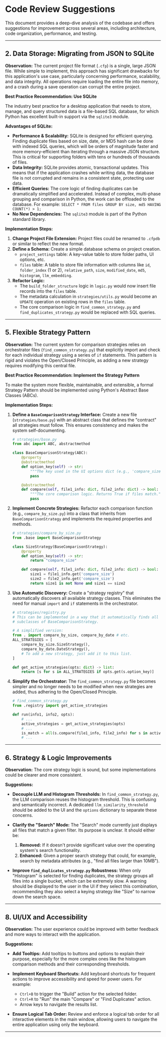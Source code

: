 # Code Review Suggestions

This document provides a deep-dive analysis of the codebase and offers suggestions for improvement across several areas, including architecture, code organization, performance, and testing.

---

## 2. Data Storage: Migrating from JSON to SQLite

**Observation:**
The current project file format (`.cfp`) is a single, large JSON file. While simple to implement, this approach has significant drawbacks for this application's use case, particularly concerning performance, scalability, and data integrity. All operations require loading the entire file into memory, and a crash during a save operation can corrupt the entire project.

**Best Practice Recommendation: Use SQLite**

The industry best practice for a desktop application that needs to store, manage, and query structured data is a file-based SQL database, for which Python has excellent built-in support via the `sqlite3` module.

**Advantages of SQLite:**

*   **Performance & Scalability:** SQLite is designed for efficient querying. Finding duplicate files based on size, date, or MD5 hash can be done with indexed SQL queries, which will be orders of magnitude faster and more memory-efficient than iterating through a massive JSON structure. This is critical for supporting folders with tens or hundreds of thousands of files.
*   **Data Integrity:** SQLite provides atomic, transactional updates. This means that if the application crashes while writing data, the database file is not corrupted and remains in a consistent state, protecting user data.
*   **Efficient Queries:** The core logic of finding duplicates can be dramatically simplified and accelerated. Instead of complex, multi-phase grouping and comparison in Python, the work can be offloaded to the database. For example: `SELECT * FROM files GROUP BY size, md5 HAVING COUNT(*) > 1;`
*   **No New Dependencies:** The `sqlite3` module is part of the Python standard library.

**Implementation Steps:**

1.  **Change Project File Extension:** Project files could be renamed to `.cfpdb` or similar to reflect the new format.
2.  **Define a Schema:** Create a simple database schema on project creation.
    *   `project_settings` table: A key-value table to store folder paths, UI options, etc.
    *   `files` table: A table to store file information with columns like `id`, `folder_index` (1 or 2), `relative_path`, `size`, `modified_date`, `md5`, `histogram`, `llm_embedding`.
3.  **Refactor Logic:**
    *   The `build_folder_structure` logic in `logic.py` would now insert file records into the `files` table.
    *   The metadata calculation in `strategies/utils.py` would become an `UPDATE` operation on existing rows in the `files` table.
    *   The core comparison logic in `find_common_strategy.py` and `find_duplicates_strategy.py` would be replaced with SQL queries.

---

## 5. Flexible Strategy Pattern

**Observation:**
The current system for comparison strategies relies on orchestrator files (`find_common_strategy.py`) that explicitly import and check for each individual strategy using a series of `if` statements. This pattern is rigid and violates the Open/Closed Principle, as adding a new strategy requires modifying this central file.

**Best Practice Recommendation: Implement the Strategy Pattern**

To make the system more flexible, maintainable, and extensible, a formal Strategy Pattern should be implemented using Python's Abstract Base Classes (ABCs).

**Implementation Steps:**

1.  **Define a `BaseComparisonStrategy` Interface:** Create a new file (`strategies/base.py`) with an abstract class that defines the "contract" all strategies must follow. This ensures consistency and makes the system self-documenting.
    ```python
    # strategies/base.py
    from abc import ABC, abstractmethod

    class BaseComparisonStrategy(ABC):
        @property
        @abstractmethod
        def option_key(self) -> str:
            """The key used in the UI options dict (e.g., 'compare_size')."""
            pass

        @abstractmethod
        def compare(self, file1_info: dict, file2_info: dict) -> bool:
            """The core comparison logic. Returns True if files match."""
            pass
    ```

2.  **Implement Concrete Strategies:** Refactor each comparison function (e.g., `compare_by_size.py`) into a class that inherits from `BaseComparisonStrategy` and implements the required properties and methods.
    ```python
    # strategies/compare_by_size.py
    from .base import BaseComparisonStrategy

    class SizeStrategy(BaseComparisonStrategy):
        @property
        def option_key(self) -> str:
            return "compare_size"

        def compare(self, file1_info: dict, file2_info: dict) -> bool:
            size1 = file1_info.get('compare_size')
            size2 = file2_info.get('compare_size')
            return size1 is not None and size1 == size2
    ```

3.  **Use Automatic Discovery:** Create a "strategy registry" that automatically discovers all available strategy classes. This eliminates the need for manual `import` and `if` statements in the orchestrator.
    ```python
    # strategies/registry.py
    # This can be implemented in a way that it automatically finds all
    # subclasses of BaseComparisonStrategy.

    # A simplified version:
    from . import compare_by_size, compare_by_date # etc.
    ALL_STRATEGIES = [
        compare_by_size.SizeStrategy(),
        compare_by_date.DateStrategy(),
        # To add a new strategy, just add it to this list.
    ]

    def get_active_strategies(opts: dict) -> list:
        return [s for s in ALL_STRATEGIES if opts.get(s.option_key)]
    ```

4.  **Simplify the Orchestrator:** The `find_common_strategy.py` file becomes simpler and no longer needs to be modified when new strategies are added, thus adhering to the Open/Closed Principle.
    ```python
    # find_common_strategy.py
    from .registry import get_active_strategies

    def run(info1, info2, opts):
        # ...
        active_strategies = get_active_strategies(opts)
        # ...
        is_match = all(s.compare(file1_info, file2_info) for s in active_strategies)
        # ...
    ```

---

## 6. Strategy & Logic Improvements

**Observation:**
The core strategy logic is sound, but some implementations could be clearer and more consistent.

**Suggestions:**

*   **Decouple LLM and Histogram Thresholds:** In `find_common_strategy.py`, the LLM comparison reuses the histogram threshold. This is confusing and semantically incorrect. A dedicated `llm_similarity_threshold` should be added to the UI and the `options` dictionary to separate these concerns.

*   **Clarify the "Search" Mode:** The "Search" mode currently just displays all files that match a given filter. Its purpose is unclear. It should either be:
    1.  **Removed:** If it doesn't provide significant value over the operating system's search functionality.
    2.  **Enhanced:** Given a proper search strategy that could, for example, search by metadata attributes (e.g., "find all files larger than 10MB").

*   **Improve `find_duplicates_strategy.py` Robustness:** When only "Histogram" is selected for finding duplicates, the strategy groups all files into a single bucket, which can be extremely slow. A warning should be displayed to the user in the UI if they select this combination, recommending they also select a keying strategy like "Size" to narrow down the search space.

---

## 8. UI/UX and Accessibility

**Observation:**
The user experience could be improved with better feedback and more ways to interact with the application.

**Suggestions:**

*   **Add Tooltips:** Add tooltips to buttons and options to explain their purpose, especially for the more complex ones like the histogram comparison methods and their corresponding thresholds.

*   **Implement Keyboard Shortcuts:** Add keyboard shortcuts for frequent actions to improve accessibility and speed for power users. For example:
    *   `Ctrl+B` to trigger the "Build" action for the selected folder.
    *   `Ctrl+R` to "Run" the main "Compare" or "Find Duplicates" action.
    *   Arrow keys to navigate the results list.

*   **Ensure Logical Tab Order:** Review and enforce a logical tab order for all interactive elements in the main window, allowing users to navigate the entire application using only the keyboard.

---
